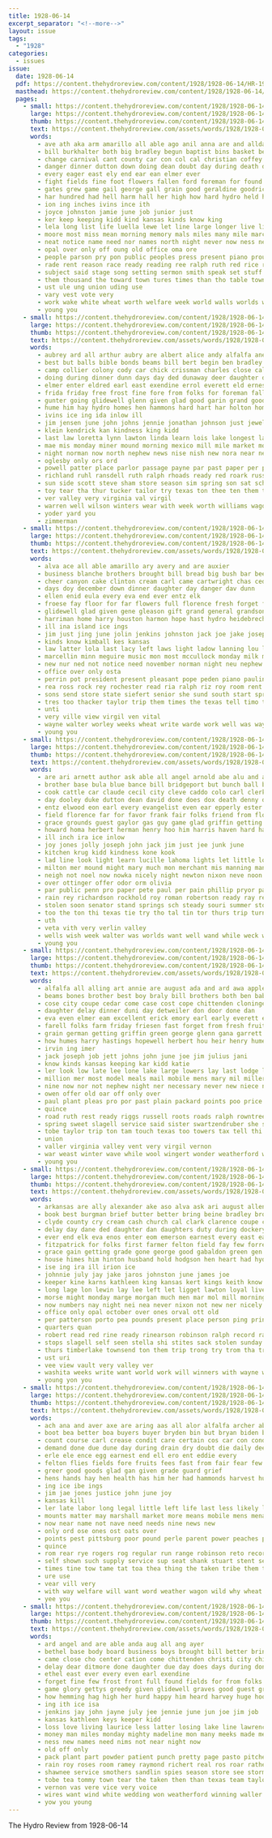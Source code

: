 ```yaml
---
title: 1928-06-14
excerpt_separator: "<!--more-->"
layout: issue
tags:
  - "1928"
categories:
  - issues
issue:
  date: 1928-06-14
  pdf: https://content.thehydroreview.com/content/1928/1928-06-14/HR-1928-06-14.pdf
  masthead: https://content.thehydroreview.com/content/1928/1928-06-14/masthead/HR-1928-06-14.jpg
  pages:
    - small: https://content.thehydroreview.com/content/1928/1928-06-14/small/HR-1928-06-14-01.jpg
      large: https://content.thehydroreview.com/content/1928/1928-06-14/large/HR-1928-06-14-01.jpg
      thumb: https://content.thehydroreview.com/content/1928/1928-06-14/thumbnails/HR-1928-06-14-01.jpg
      text: https://content.thehydroreview.com/assets/words/1928/1928-06-14/HR-1928-06-14-01.txt
      words:
        - ave ath aka arm amarillo all able ago anil anna are and allday arty age allen american ani aim
        - bill burkhalter both big bradley begun baptist bins basket beams brought blackshear bridge bout bunch ben boy bring bet better boucher began born barber brings books bell but business bus blank bac been buys best brother back
        - change carnival cant county car con col cal christian coffey can clyde city carry core came clarence cherish culling cedar ching cor child close count care cotton caddo church chance comes chief crane come corn cato cattle
        - danger dinner dutton down doing dean doubt day during death dan dad
        - every eager east ely end ear ean elmer ever
        - fight fields fine foot flowers fallen ford foreman for found farmer fruits from free fear fitting fam french firm fell few forth force favor frank fires friday faith fair farm forty first foree forget
        - gates grew game gail george gall grain good geraldine goodrich given glory gain glad
        - har hundred had hell harm hall her high how hard hydro held hand holding head hour hurry hands house hake hope him honey has hut home hesser hold hills
        - ion ing inches ivins ince ith
        - joyce johnston jamie june job junior just
        - ker keep keeping kidd kind kansas kinds know king
        - lela long list life luella lewe let line large longer live light lines latter louth lorene less last larger lone lillian lasley
        - moore most miss mean morning memory mals miles many mile march may made much might more monday matter melba mighty members market montgomery mel mae method maybe mitchell man
        - neat notice name need nor names north night never now ness ned news noel not noon new
        - opal over only off oung old office oma ore
        - people parson pry pon public peoples press present piano proud place plenty pare president part person penny pears pastor park pear pink prayer peo port past persons per poll point page paper pay pages partner palace
        - rade rent reason race ready reading ree ralph ruth red rice road rock rain read rear rains riggs
        - subject said stage song setting sermon smith speak set stuff such second sun stores star sano sharp see state service straight short stock sutton stones store signs solo saturday still sheriff stand sherman slagell send shooter school shall stockton sermons salesman sunday states small story standard size ser she
        - them thousand the toward town tures times than tho table towns tow tell teacher talk try ties ting then texas ted thurs townsend ton tim take
        - ust ule ung union uding use
        - vary vest vote very
        - work wake white wheat worth welfare week world walls worlds win way wells wonders well willard willing while washburn weather whitely was why works with will want wil
        - young you
    - small: https://content.thehydroreview.com/content/1928/1928-06-14/small/HR-1928-06-14-02.jpg
      large: https://content.thehydroreview.com/content/1928/1928-06-14/large/HR-1928-06-14-02.jpg
      thumb: https://content.thehydroreview.com/content/1928/1928-06-14/thumbnails/HR-1928-06-14-02.jpg
      text: https://content.thehydroreview.com/assets/words/1928/1928-06-14/HR-1928-06-14-02.txt
      words:
        - aubrey ard all arthur aubry are albert alice andy alfalfa ane anna able ald art adkins audrey amos asha alma aid and
        - best but balls bible bonds beams bill bert begin ben bradley board business brate bridge bank boys born boom benefield bird bound began big bie baby ber bess bessie been beatty better berwick brine barr brought bertha burgman blum breman
        - camp collier colony cody car chick crissman charles close calli caraway creek cope company come card crawford cream cotton cecil corn course clancy chastain carl cane claney came can cordel christian college clinton class city
        - doing during dinner dunn days day ded dunaway deer daughter daughters dauch davina daugherty daw dress dale
        - elmer enter eldred earl east exendine errol everett eld ernest end ena elsie
        - frida friday free frost fine fore from folks for foreman fallen fresh first fell fountain few floyd friends fletcher fred field folke famous frank
        - gunter going glidewell glenn given glad good garin grand goods ground general george guess glen
        - hume him hay hydro homes hen hammons hard hart har holton homer hammon held had holter helen her hand harris how hope hinton has house hamilton herndon home honor harrison hor
        - ivins ice ing ida inlow ill
        - jim jensen june john johns jennie jonathan johnson just jewell jones joe july jordan
        - klein kendrick kan kindness king kidd
        - last law loretta lynn lawton linda learn lois lake longest lass ley letter ler lasswell louise lora levi lin lester louis les little left ladow lee louie less
        - mae mis monday miner mound morning mexico mill mile market mon marlett mills minor marguerite mary maggard man miss much made miller mattie minis mcleroy magnolia misenheimer
        - night norman now north nephew news nise nish new nora near ness
        - oglesby only ors ord
        - powell patter place parlor passage payne par past paper per part proud pool present perle phon patsey packard pauline pack ping pent
        - richland ruhl ransdell ruth ralph rhoads ready red roark russell river riggs roy robbins rain reece reno richert
        - sun side scott steve sham store season sim spring son sat school said stepp songe suy special supper sup scarth saturday seger smith sok student sunday sue start swim she stover still service sas stevens soon sale strong second soo sand
        - toy tear tha thur tucker tailor try texas ton thee ten them trip toda tim thurs the thomas tak
        - ver valley very virginia val virgil
        - warren well wilson winters wear with week worth williams wagoner white weatherford wick walter worthy will water william wayne wells won wind worley wedding west winger way weather was while
        - yoder yard you
        - zimmerman
    - small: https://content.thehydroreview.com/content/1928/1928-06-14/small/HR-1928-06-14-03.jpg
      large: https://content.thehydroreview.com/content/1928/1928-06-14/large/HR-1928-06-14-03.jpg
      thumb: https://content.thehydroreview.com/content/1928/1928-06-14/thumbnails/HR-1928-06-14-03.jpg
      text: https://content.thehydroreview.com/assets/words/1928/1928-06-14/HR-1928-06-14-03.txt
      words:
        - alva ace all able amarillo ary avery and are auxier
        - business blanche brothers brought bill bread big bush bar been bassler beach beryl bessie beams beer bath bergman binder body blue brother browne ber braly baptist bandy back blakley blake better but bol
        - cheer canyon cake clinton cream carl came cartwright chas cedar constant city cowden constable corn can coy class college child care come cato church carmen caddo cases
        - days doy december down dinner daughter day danger dav dunn
        - ellen enid eula every eva end ever entz elk
        - froese fay floor for far flowers full florence fresh forget fine frank falls friends from fire first felton fair fight frances field ford fam friday few fost
        - glidewell glad given gene gleason gift grand general grandson george greeson green golf gloria grain gray guest grant good going ground
        - harriman home harry houston harmon hope hast hydro heidebrecht hill homes holter held him hubbard harvest hart hatfield has hour hubert herbert hafer honor her hoy hinton
        - ill ina island ice ings
        - jim just jing june jolin jenkins johnston jack joe jake joseph josephine
        - kinds know kimball kes kansas
        - law latter lola last lacy left laws light ladow lanning lou lasswell lease lela lahoma late
        - marcellin minn meguire music mon most mccullock monday milk mcbride more mildred marie much morris mission magee mcanally missouri melba meyer mccormick mary miss
        - new nur ned not notice need november norman night neu nephew neumeyer now news
        - office over only osta
        - perrin pot president present pleasant pope peden piano pauline phipps pastor porter push pieper pump pair peo pitzer painting pool per paper power poage price pro
        - rea ross rock rey rochester read ria ralph riz roy room rent real richert ruby reno rush reach regar
        - sons send store state siefert senior she sund south start springs simmons sis sylvester stover sary sister sea summer surprise saturday see staples service shaw snyder sunday son stand salvin standing station still smith sun soon steel sale sell special sandlin shower
        - tres too thacker taylor trip them times the texas tell timo thyng town than
        - unti
        - very ville view virgil ven vital
        - wayne walter worley weeks wheat write warde work well was way with west will wilson week wish wage while want went williams woo wart
        - young you
    - small: https://content.thehydroreview.com/content/1928/1928-06-14/small/HR-1928-06-14-04.jpg
      large: https://content.thehydroreview.com/content/1928/1928-06-14/large/HR-1928-06-14-04.jpg
      thumb: https://content.thehydroreview.com/content/1928/1928-06-14/thumbnails/HR-1928-06-14-04.jpg
      text: https://content.thehydroreview.com/assets/words/1928/1928-06-14/HR-1928-06-14-04.txt
      words:
        - are ari arnett author ask able all angel arnold abe alu and august
        - brother base bula blue bance bill bridgeport but bunch ball butler back better bors bor bob been buy braly beacon bright bethel boys brecht bar burns bickell barn
        - cook cattle car claude cecil city cleve caddo colo carl clerk certain cantrel church county can cream court chaff combs canyon
        - day dooley duke dutton dean david done does dox death denny daughter dickey delia duet deremer doctor dase dinner
        - entz elwood eon earl every evangelist even ear epperly ester edmond end eader
        - field florence far for favor frank fair folks friend from flossie full friends few friday fam first
        - grace grounds guest gaylor gas guy game glad griffin getting gregory gregg gory geary given gillett george gram
        - howard homa herbert herman henry hoo him harris haven hard had hour hatfield hardware hol harry heidebrecht hildebrand hattie hydro hesser hammer has house held herndon heard her hie home heide ham
        - ill inch ira ice inlow
        - joy jones jolly joseph john jack jim just jee junk june
        - kitchen krug kidd kindness kone kook
        - lad line look light learn lucille lahoma lights let little long lovely last left lemon lay loving
        - milton mer mound might mary much mon merchant mis manning manthey major many manner man muss mosier mong maguire monday mar martin miss mckee mies morin mail match morning made
        - neigh not noel now nowka nicely night newton nixon neve noon nephew new
        - over ottinger offer odor orm olivia
        - par public penn pro paper pete paul per pain phillip pryor paxton press pretty pau peden pray past
        - rain rey richardson rockhold roy roman robertson ready ray reynolds raetz rust ream real reno rest ruhl rates ruby roosevelt
        - stolen soon senator stand springs sch steady souri summer stone south say simmons stay sturgill special see subject state sul sister soy stover sheriff seen sunday sweet saturday sol send staples sam staple shipp set she son supper store scott sermons stockton safe stove stock sullens sun school smoke sat
        - too the ton thi texas tie try tho tal tin tor thurs trip turner thur town them ting tell
        - uth
        - veta vith very verlin valley
        - wells wish week walter was worlds want well wand while weck work weatherford wal went waller wykert wally wife west word wheat wingert wil walker with withrow will
        - young you
    - small: https://content.thehydroreview.com/content/1928/1928-06-14/small/HR-1928-06-14-05.jpg
      large: https://content.thehydroreview.com/content/1928/1928-06-14/large/HR-1928-06-14-05.jpg
      thumb: https://content.thehydroreview.com/content/1928/1928-06-14/thumbnails/HR-1928-06-14-05.jpg
      text: https://content.thehydroreview.com/assets/words/1928/1928-06-14/HR-1928-06-14-05.txt
      words:
        - alfalfa all alling art annie are august ada and ard awa appleman alfred
        - beams bones brother best boy braly bill brothers both ben baby boucher business bring bas but better bryan boot bristow born bethany bie buy beatty bing been bishop brown boschert
        - cose city coupe cedar come case cost cope chittenden cloninger cobb chet cron christmas carin coach con carver crawford cox can constant custer clover cause car content
        - daughter delay dinner duni day detweiler don door done dan
        - eva even elmer eam excellent erick emory earl early everett every elizabeth
        - farell folks farm friday friesen fast forget from fresh fruits falling first fine fell fos fry fan fort flansburg former full fred ford found few for fish
        - grain german getting griffin green george glenn gana garrett gad grown gain greeson good gram
        - how humes harry hastings hopewell herbert hou heir henry hume has harder him hope herman hen haggard homes hands home howard hydro head half her
        - irvin ing imer
        - jack joseph job jett johns john june joe jim julius jani
        - know kinds kansas keeping kar kidd katie
        - ler look low late lee lone lake large lowers lay last lodge lon louise light lantz living
        - million mer most model meals mail mobile mens mary mil miller more murphy mae man many mol men miss market made mexico mon miles morning may mcalester mattie monday myrtle matter money
        - nine now nor not nephew night ner necessary never new niece needs noon north
        - owen offer old oar off only over
        - paul plant pleas pro por past plain packard points poo price pari point pleasant purchase pay pope proven people present penning
        - quince
        - road ruth rest ready riggs russell roots roads ralph rowntree ret ruber risk roy richard robertson ree ridenour real rather raymond ruby ridge
        - spring sweet slagell service said sister swartzendruber she saturday sul season sood simmons sar scarth sylvester stay schantz school state short son small self see sat suits sory sun sarah seven staples skill set sick summer sutton sell silk soon sunday
        - tobe taylor trip ton tam touch texas too towers tax tell thi texola talk tor than try tucker toma the tra ture tom
        - union
        - valler virginia valley vent very virgil vernon
        - war weast winter wave while wool wingert wonder weatherford worlds well week west works was worn waters why wit wife with warm waste wheat wil work will wyatt went welding weather
        - young you
    - small: https://content.thehydroreview.com/content/1928/1928-06-14/small/HR-1928-06-14-06.jpg
      large: https://content.thehydroreview.com/content/1928/1928-06-14/large/HR-1928-06-14-06.jpg
      thumb: https://content.thehydroreview.com/content/1928/1928-06-14/thumbnails/HR-1928-06-14-06.jpg
      text: https://content.thehydroreview.com/assets/words/1928/1928-06-14/HR-1928-06-14-06.txt
      words:
        - arkansas are ally alexander ake aso alva ask ari august allen alfred arm aberle america and aug ago ary all ald
        - book best burgman brief butter better bring beine bradley brothers baugh barn baby bart beach bassler burkhalter bech boyd bob bryan birth berle brother black braly board but buyers been bank ben brought business bag back bowersock blaine bryant buick bill
        - clyde county cry cream cash church cal clark clarence coupe caraway came clerk certain col cartwright cellar courts call colony christian conver culling card company come cheap clinton carte chas cage cheer chief cashier city carnegie congress chester car cave che count carl caddo can con cope care chair
        - delay day dane ded daughter dan daughters duty during dockery dad detweiler dungan dew dave durham daniels demand death deb daniel dorothy drop door denver deputy din dona dent down date days
        - ever end elk eva enos enter eom emerson earnest every east ean english ence early
        - fitzpatrick for folks first farmer felton field fay few forrest fan ford frank fast feild friends friday feld feathers far fariss free from farm fancher felt fruit flood found fore
        - grace gain getting grade gone george good gabaldon green gen greeson guthrie geary german gies guest glad greet goggles
        - house himes him hinton husband hold hodgson hen heart had hydro her hammons has home herbert hens harvest heard han hove hamilton hands hope hea hurry hollander howard
        - ise ing ira ill irion ice
        - johnnie july jay jake jaros johnston june james joe
        - keeper kine karns kathleen king kansas kert kings keith know kimble kinds
        - long lage lon lewin lay lee left let ligget lawton loyal live list late line later look law lester latter lake last lewis labor light large lantz len
        - morse might monday marge morgan much men mar mol mill morning monda maurice middle mont many moni most more mound made merry mildred mansel may mak milk mary milliner mae monia man main mash molt miss must music mayo mode
        - now numbers nay night nei nea never nixon not new ner nicely names near
        - office only opal october over ones orval ott old
        - per patterson porto pea pounds present place person ping pring president pullen pearly patton pent past pray pro part public pearl price phil pork
        - quarters quan
        - robert read red rine ready rinearson robinson ralph record race rico rains ridenour roy ruth rochester route rain rear richert reeson rom ring roan records raney res
        - stops slagell self seen stella shi stites sack stolen sunday staples states small search sister set stock storms sales sugar sam strong six slow sedan standard sun score sells salt sato star son saturday see soon supply shower she short season smith say school service stand stole sweeney sell seems stead state stay seay stephenson spring september sones still sat sick summer sale scott sons
        - thurs timberlake townsend ton them trip trong try trom tha tree thie town the tall taylor tong than
        - ust uri
        - vee view vault very valley ver
        - washita weeks write want world work will winners with wayne weed wheat wit western wykert wells winter worth went walter word walker winfield waters was wedding well water week wide wife weather
        - young yon you
    - small: https://content.thehydroreview.com/content/1928/1928-06-14/small/HR-1928-06-14-07.jpg
      large: https://content.thehydroreview.com/content/1928/1928-06-14/large/HR-1928-06-14-07.jpg
      thumb: https://content.thehydroreview.com/content/1928/1928-06-14/thumbnails/HR-1928-06-14-07.jpg
      text: https://content.thehydroreview.com/assets/words/1928/1928-06-14/HR-1928-06-14-07.txt
      words:
        - ach ana and aver axe are aring aas all alor alfalfa archer able age ago
        - boot bea better boa buyers buyer bryden bin but bryan biden been best beat bors baby bottom bank bear board books biss barley buy bains bond
        - count course carl crease condit care certain cos car con condi child clinton came chester cee church caddo can court company champlin county
        - demand done due dune day during drain dry doubt die daily deere
        - erle ele ence egg earnest end ell ero ent eddie every
        - felton flies fields fore fruits fees fast from fair fear few feda for favor fait first farm
        - greer good goods glad gan given grade guard grief
        - hens hands hay hen health has him her had hammonds harvest hut hot high hafer hydro how
        - ing ice ibe ings
        - jim jae jones justice john june joy
        - kansas kill
        - ler late labor long legal little left life last less likely lon
        - mounts matter may marshall market more means mobile mens mena must much maak man minis money most moth many
        - now near name not nave need needs nine news new
        - only ord ose ones ost oats over
        - points pest pittsburg poor pound perle parent power peaches per paar pee pia price proper perfect point precious porter pao poe ply
        - quince
        - rom rear rye rogers rog regular run range robinson reto records ready real rae
        - self shown such supply service sup seat shank stuart stent sell sons sae state station size sutton sion see small stitch set sour sorrow stone scale special surplus surprise summer store stay smith sil save soon standard
        - times tine tow tame tat toa thea thing the taken tribe them town than tee tree tak too tol toda tone take tune thi tant tan tester tate ted
        - ure use
        - vear vill very
        - with way welfare will want word weather wagon wild why wheat well willing went windows wages was week
        - yee you
    - small: https://content.thehydroreview.com/content/1928/1928-06-14/small/HR-1928-06-14-08.jpg
      large: https://content.thehydroreview.com/content/1928/1928-06-14/large/HR-1928-06-14-08.jpg
      thumb: https://content.thehydroreview.com/content/1928/1928-06-14/thumbnails/HR-1928-06-14-08.jpg
      text: https://content.thehydroreview.com/assets/words/1928/1928-06-14/HR-1928-06-14-08.txt
      words:
        - ard angel and are able anda aug all ang ayer
        - bethel base body board business boys brought bill better bring been breeze buy but bradley big best bloom bare bout bassler black ball
        - came close cho center cation come chittenden christi city childers colorado caves christian car clear cryer carruth church colony cleo chet can cool coach corr clyde cream cases cause call
        - delay dear ditmore done daughter due day does days during don dollar decora dutton
        - ethel east ever every even earl exendine
        - forget fine few frost front full found fields for from folks fitting first ford flag fast fell fin flowers field
        - game glory gettys greedy given glidewell graves good guest gra games glad grade goes
        - how hemming hag high her hurd happy him heard harvey huge hoover had has hail hundred hydro hext harvest hamilton home honor hinton heart hour
        - ing ith ice isa
        - jenkins jay john jayne july jee jennie june jun joe jim job
        - kansas kathleen keys keeper kidd
        - loss love living laurice less latter losing lake line lawrence like lowell last league lee life let left later loud
        - money man miles monday mighty madeline mon many meeks made men may much mary miss music min more matter miller most marriage meth
        - ness new names need nims not near night now
        - old off only
        - pack plant part powder patient punch pretty page pasto pitcher paper place pink pitzer people pillars present palmer pam pape pillow pat prewitt puff
        - rain roy roses room ramey raymond richert real ros roar rather rose
        - shawnee service smothers sandlin spies season store see storm south speech staff sherman shaw strong severe solo sister score sept sang she stuff shape save sullens sor sherwood simmons shower sunday sheets speake ser small seems straw shown short sonn sion
        - tobe tea tommy town tear the taken then than texas team taylor ten table truly them togo thing too thomas tar
        - vernon vas vere vice very voice
        - wires want wind white wedding won weatherford winning waller will worst well with wee williams wonder work weeks was while went win week weather willard worth way
        - yow you young
---
```


The Hydro Review from 1928-06-14

<!--more-->

